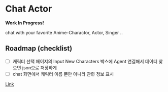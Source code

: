 # Chat Actor

**Work In Progress!**

chat with your favorite Anime-Charactor, Actor, Singer ..


## Roadmap (checklist)

- [ ] 캐릭터 선택 페이지의 Input New Characters 박스에 Agent 연결해서 데이터 찾으면 json으로 저장하게
- [ ] chat 화면에서 캐릭터 이름 뿐만 아니라 관련 정보 표시

[Link](https://chat-actor-l59kajj6x5v2xtpghajxmt.streamlit.app/)

